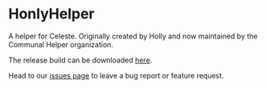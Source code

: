 # HonlyHelper
A helper for Celeste. Originally created by Holly and now maintained by the Communal Helper organization. 

The release build can be downloaded [here](https://gamebanana.com/mods/53699).

Head to our [issues page](https://github.com/CommunalHelper/HonlyHelper/issues) to leave a bug report or feature request.